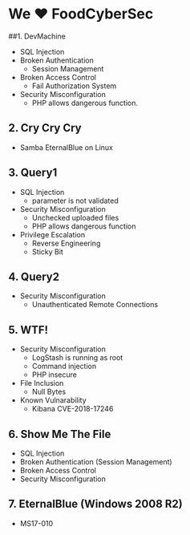 # We ❤️ FoodCyberSec

##1. DevMachine
- SQL Injection
- Broken Authentication
  - Session Management
- Broken Access Control
  - Fail Authorization System
- Security Misconfiguration
  - PHP allows dangerous function.

## 2. Cry Cry Cry 
- Samba EternalBlue on Linux

## 3. Query1
- SQL Injection
  - parameter is not validated
- Security Misconfiguration
  - Unchecked uploaded files
  - PHP allows dangerous function
- Privilege Escalation
  - Reverse Engineering
  - Sticky Bit

## 4. Query2
- Security Misconfiguration
  - Unauthenticated Remote Connections

## 5. WTF!
- Security Misconfiguration
  - LogStash is running as root
  - Command injection
  - PHP insecure
- File Inclusion
  - Null Bytes
- Known Vulnarability
  - Kibana CVE-2018-17246

## 6. Show Me The File
- SQL Injection
- Broken Authentication (Session Management)
- Broken Access Control
- Security Misconfiguration

## 7. EternalBlue (Windows 2008 R2)
- MS17-010
